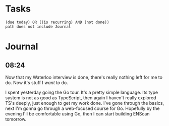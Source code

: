 # Tasks
```tasks
(due today) OR ((is recurring) AND (not done))
path does not include Journal
```
# Journal
## 08:24
Now that my Waterloo interview is done, there's really nothing left for me to do. Now it's stuff I _want_ to do.

I spent yesterday going the Go tour. It's a pretty simple language. Its type system is not as good as TypeScript, then again I haven't really explored TS's deeply, just enough to get my work done. I've gone through the basics, next I'm gonna go through a web-focused course for Go. Hopefully by the evening I'll be comfortable using Go, then I can start building ENScan tomorrow.